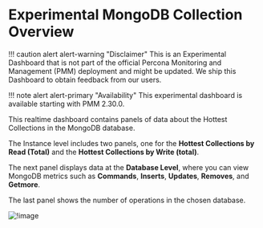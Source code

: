 # Experimental MongoDB Collection Overview

!!! caution alert alert-warning "Disclaimer"
    This is an Experimental Dashboard that is not part of the official Percona Monitoring and Management (PMM) deployment and might be updated. We ship this Dashboard to obtain feedback from our users.

!!! note alert alert-primary "Availability"
    This experimental dashboard is available starting with PMM 2.30.0.

This realtime dashboard contains panels of data about the Hottest Collections in the MongoDB database.

The Instance level includes two panels, one for the **Hottest Collections by Read (Total)** and the **Hottest Collections by Write (total)**. 

The next panel displays data at the **Database Level**, where you can view MongoDB metrics such as **Commands**, **Inserts**, **Updates**, **Removes**, and **Getmore**.

The last panel shows the number of operations in the chosen database.

![!image](../../_images/PMM_Mongodb_Collections_Overview_Experimental.png)
